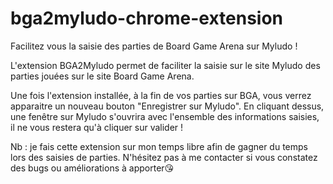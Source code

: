 # bga2myludo-chrome-extension

Facilitez vous la saisie des parties de Board Game Arena sur Myludo !

L'extension BGA2Myludo permet de faciliter la saisie sur le site Myludo des parties jouées sur le site Board Game Arena.

Une fois l'extension installée, à la fin de vos parties sur BGA, vous verrez apparaitre un nouveau bouton "Enregistrer sur Myludo". En cliquant dessus, une fenêtre sur Myludo s'ouvrira avec l'ensemble des informations saisies, il ne vous restera qu'à cliquer sur valider !

Nb : je fais cette extension sur mon temps libre afin de gagner du temps lors des saisies de parties. N'hésitez pas à me contacter si vous constatez des bugs ou améliorations à apporter😘
